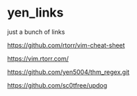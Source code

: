 # yen_links
just a bunch of links


https://github.com/rtorr/vim-cheat-sheet

https://vim.rtorr.com/

https://github.com/yen5004/thm_regex.git

https://github.com/sc0tfree/updog

